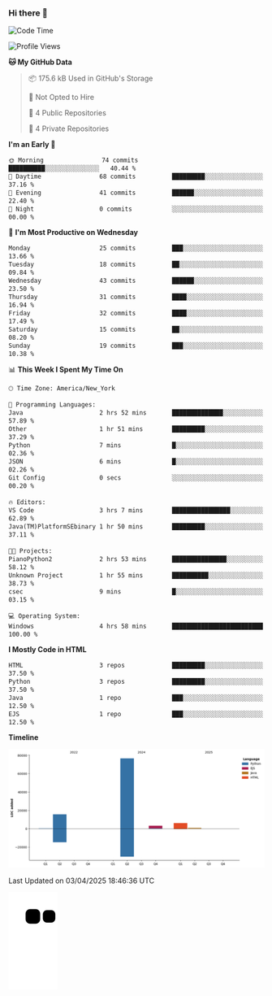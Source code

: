 ### Hi there 👋

<!--
**Iplay6432/Iplay6432** is a ✨ _special_ ✨ repository because its `README.md` (this file) appears on your GitHub profile.

Here are some ideas to get you started:

- 🔭 I’m currently working on ...
- 🌱 I’m currently learning ...
- 👯 I’m looking to collaborate on ...
- 🤔 I’m looking for help with ...
- 💬 Ask me about ...
- 📫 How to reach me: ...
- 😄 Pronouns: ...
- ⚡ Fun fact: ...
-->
<!--
- 🔭 I’m currently working on [A Login Python Scipt Thing](https://github.com/Iplay6432/Lugin-but-no-Pygame-)
- 🌱 I’m currently [learning C++](https://github.com/Iplay6432/LearningCpp)


<!--START_SECTION:waka-->
![Code Time](http://img.shields.io/badge/Code%20Time-157%20hrs%2037%20mins-blue)

![Profile Views](http://img.shields.io/badge/Profile%20Views-0-blue)

**🐱 My GitHub Data** 

> 📦 175.6 kB Used in GitHub's Storage 
 > 
> 🚫 Not Opted to Hire
 > 
> 📜 4 Public Repositories 
 > 
> 🔑 4 Private Repositories 
 > 
**I'm an Early 🐤** 

```text
🌞 Morning                74 commits          ██████████░░░░░░░░░░░░░░░   40.44 % 
🌆 Daytime                68 commits          █████████░░░░░░░░░░░░░░░░   37.16 % 
🌃 Evening                41 commits          ██████░░░░░░░░░░░░░░░░░░░   22.40 % 
🌙 Night                  0 commits           ░░░░░░░░░░░░░░░░░░░░░░░░░   00.00 % 
```
📅 **I'm Most Productive on Wednesday** 

```text
Monday                   25 commits          ███░░░░░░░░░░░░░░░░░░░░░░   13.66 % 
Tuesday                  18 commits          ██░░░░░░░░░░░░░░░░░░░░░░░   09.84 % 
Wednesday                43 commits          ██████░░░░░░░░░░░░░░░░░░░   23.50 % 
Thursday                 31 commits          ████░░░░░░░░░░░░░░░░░░░░░   16.94 % 
Friday                   32 commits          ████░░░░░░░░░░░░░░░░░░░░░   17.49 % 
Saturday                 15 commits          ██░░░░░░░░░░░░░░░░░░░░░░░   08.20 % 
Sunday                   19 commits          ███░░░░░░░░░░░░░░░░░░░░░░   10.38 % 
```


📊 **This Week I Spent My Time On** 

```text
🕑︎ Time Zone: America/New_York

💬 Programming Languages: 
Java                     2 hrs 52 mins       ██████████████░░░░░░░░░░░   57.89 % 
Other                    1 hr 51 mins        █████████░░░░░░░░░░░░░░░░   37.29 % 
Python                   7 mins              █░░░░░░░░░░░░░░░░░░░░░░░░   02.36 % 
JSON                     6 mins              █░░░░░░░░░░░░░░░░░░░░░░░░   02.26 % 
Git Config               0 secs              ░░░░░░░░░░░░░░░░░░░░░░░░░   00.20 % 

🔥 Editors: 
VS Code                  3 hrs 7 mins        ████████████████░░░░░░░░░   62.89 % 
Java(TM)PlatformSEbinary 1 hr 50 mins        █████████░░░░░░░░░░░░░░░░   37.11 % 

🐱‍💻 Projects: 
PianoPython2             2 hrs 53 mins       ███████████████░░░░░░░░░░   58.12 % 
Unknown Project          1 hr 55 mins        ██████████░░░░░░░░░░░░░░░   38.73 % 
csec                     9 mins              █░░░░░░░░░░░░░░░░░░░░░░░░   03.15 % 

💻 Operating System: 
Windows                  4 hrs 58 mins       █████████████████████████   100.00 % 
```

**I Mostly Code in HTML** 

```text
HTML                     3 repos             █████████░░░░░░░░░░░░░░░░   37.50 % 
Python                   3 repos             █████████░░░░░░░░░░░░░░░░   37.50 % 
Java                     1 repo              ███░░░░░░░░░░░░░░░░░░░░░░   12.50 % 
EJS                      1 repo              ███░░░░░░░░░░░░░░░░░░░░░░   12.50 % 
```



**Timeline**

![Lines of Code chart](https://raw.githubusercontent.com/Iplay6432/Iplay6432/main/assets/bar_graph.png)


 Last Updated on 03/04/2025 18:46:36 UTC
<!--END_SECTION:waka-->

![snake](https://raw.githubusercontent.com/Iplay6432/Iplay6432/output/github-contribution-grid-snake.svg)
